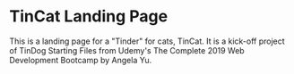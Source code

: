 # TinCat Landing Page

This is a landing page for a "Tinder" for cats, TinCat. It is a kick-off project of TinDog Starting Files from Udemy's The Complete 2019 Web Development Bootcamp by Angela Yu.
